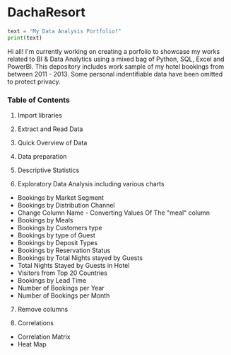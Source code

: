 # DachaResort
``` python
text = "My Data Analysis Portfolio!"
print(text)
```
Hi all!
I'm currently working on creating a porfolio to showcase my works related to BI & Data Analytics using a mixed bag of Python, SQL, Excel and PowerBI. This depository includes work sample of my hotel bookings from between 2011 - 2013. Some personal indentifiable data have been omitted to protect privacy.


### Table of Contents

1. Import libraries

2. Extract and Read Data

3. Quick Overview of Data

4. Data preparation

5. Descriptive Statistics

6. Exploratory Data Analysis including various charts
- Bookings by Market Segment
- Bookings by Distribution Channel
- Change Column Name - Converting Values Of The "meal" column
- Bookings by Meals
- Bookings by Customers type
- Bookings by type of Guest
- Bookings by Deposit Types
- Bookings by Reservation Status
- Bookings by Total Nights stayed by Guests
- Total Nights Stayed by Guests in Hotel
- Visitors from Top 20 Countries
- Bookings by Lead Time
- Number of Bookings per Year
- Number of Bookings per Month

7. Remove columns

8. Correlations
- Correlation Matrix
- Heat Map
